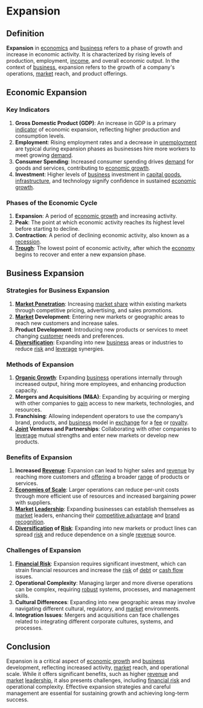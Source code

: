 # Expansion

## Definition
**Expansion** in [economics](../e/economics.md) and [business](../b/business.md) refers to a phase of growth and increase in economic activity. It is characterized by rising levels of production, employment, [income](../i/income.md), and overall economic output. In the context of [business](../b/business.md), expansion refers to the growth of a company's operations, [market](../m/market.md) reach, and product offerings.

## Economic Expansion
### Key Indicators
1. **Gross Domestic Product (GDP)**: An increase in GDP is a primary [indicator](../i/indicator.md) of economic expansion, reflecting higher production and consumption levels.
2. **Employment**: Rising employment rates and a decrease in [unemployment](../u/unemployment.md) are typical during expansion phases as businesses hire more workers to meet growing [demand](../d/demand.md).
3. **Consumer Spending**: Increased consumer spending drives [demand](../d/demand.md) for goods and services, contributing to [economic growth](../e/economic_growth.md).
4. **Investment**: Higher levels of [business](../b/business.md) investment in [capital goods](../c/capital_goods.md), [infrastructure](../i/infrastructure.md), and technology signify confidence in sustained [economic growth](../e/economic_growth.md).

### Phases of the Economic Cycle
1. **Expansion**: A period of [economic growth](../e/economic_growth.md) and increasing activity.
2. **Peak**: The point at which economic activity reaches its highest level before starting to decline.
3. **Contraction**: A period of declining economic activity, also known as a [recession](../r/recession.md).
4. **[Trough](../t/trough.md)**: The lowest point of economic activity, after which the [economy](../e/economy.md) begins to recover and enter a new expansion phase.

## Business Expansion
### Strategies for Business Expansion
1. **[Market Penetration](../m/market_penetration.md)**: Increasing [market share](../m/market_share.md) within existing markets through competitive pricing, advertising, and sales promotions.
2. **[Market](../m/market.md) Development**: Entering new markets or geographic areas to reach new customers and increase sales.
3. **Product Development**: Introducing new products or services to meet changing [customer](../c/customer.md) needs and preferences.
4. **[Diversification](../d/diversification.md)**: Expanding into new [business](../b/business.md) areas or industries to reduce [risk](../r/risk.md) and [leverage](../l/leverage.md) synergies.

### Methods of Expansion
1. **[Organic Growth](../o/organic_growth.md)**: Expanding [business](../b/business.md) operations internally through increased output, hiring more employees, and enhancing production capacity.
2. **Mergers and Acquisitions (M&A)**: Expanding by acquiring or merging with other companies to [gain](../g/gain.md) access to new markets, technologies, and resources.
3. **Franchising**: Allowing independent operators to use the company’s brand, products, and [business](../b/business.md) model in [exchange](../e/exchange.md) for a [fee](../f/fee.md) or [royalty](../r/royalty.md).
4. **[Joint](../j/joint.md) Ventures and Partnerships**: Collaborating with other companies to [leverage](../l/leverage.md) mutual strengths and enter new markets or develop new products.

### Benefits of Expansion
1. **Increased [Revenue](../r/revenue.md)**: Expansion can lead to higher sales and [revenue](../r/revenue.md) by reaching more customers and [offering](../o/offering.md) a broader [range](../r/range.md) of products or services.
2. **[Economies of Scale](../e/economies_of_scale.md)**: Larger operations can reduce per-unit costs through more efficient use of resources and increased bargaining power with suppliers.
3. **[Market](../m/market.md) [Leadership](../l/leadership.md)**: Expanding businesses can establish themselves as [market](../m/market.md) leaders, enhancing their [competitive advantage](../c/competitive_advantage.md) and [brand recognition](../b/brand_recognition.md).
4. **[Diversification](../d/diversification.md) of [Risk](../r/risk.md)**: Expanding into new markets or product lines can spread [risk](../r/risk.md) and reduce dependence on a single [revenue](../r/revenue.md) source.

### Challenges of Expansion
1. **[Financial Risk](../f/financial_risk.md)**: Expansion requires significant investment, which can strain financial resources and increase the [risk](../r/risk.md) of [debt](../d/debt.md) or [cash flow](../c/cash_flow.md) issues.
2. **Operational Complexity**: Managing larger and more diverse operations can be complex, requiring [robust](../r/robust.md) systems, processes, and management skills.
3. **Cultural Differences**: Expanding into new geographic areas may involve navigating different cultural, regulatory, and [market](../m/market.md) environments.
4. **Integration Issues**: Mergers and acquisitions can face challenges related to integrating different corporate cultures, systems, and processes.

## Conclusion
Expansion is a critical aspect of [economic growth](../e/economic_growth.md) and [business](../b/business.md) development, reflecting increased activity, [market](../m/market.md) reach, and operational scale. While it offers significant benefits, such as higher [revenue](../r/revenue.md) and [market](../m/market.md) [leadership](../l/leadership.md), it also presents challenges, including [financial risk](../f/financial_risk.md) and operational complexity. Effective expansion strategies and careful management are essential for sustaining growth and achieving long-term success.

